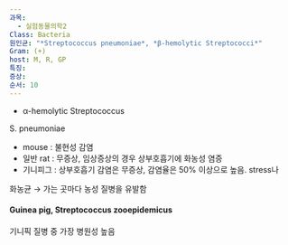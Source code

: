 ```yaml
---
과목:
  - 실험동물의학2
Class: Bacteria
원인균: "*Streptococcus pneumoniae*, *β-hemolytic Streptococci*"
Gram: (+)
host: M, R, GP
특징: 
증상: 
순서: 10
---
```


- α-hemolytic Streptococcus


S. pneumoniae
- mouse : 불현성 감염
- 일반 rat : 무증상, 임상증상의 경우 상부호흡기에 화농성 염증
- 기니피그 : 상부호흡기 감염은 무증상, 감염율은 50% 이상으로 높음.
  stress나 

화농균 → 가는 곳마다 농성 질병을 유발함

#### Guinea pig, Streptococcus zooepidemicus 
기니픽 질병 중 가장 병원성 높음